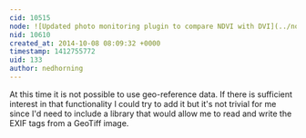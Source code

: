 ```yaml
---
cid: 10515
node: ![Updated photo monitoring plugin to compare NDVI with DVI](../notes/nedhorning/06-24-2014/updated-photo-monitoring-plugin-to-compare-ndvi-with-dvi)
nid: 10610
created_at: 2014-10-08 08:09:32 +0000
timestamp: 1412755772
uid: 133
author: nedhorning
---
```


At this time it is not possible to use geo-reference data. If there is sufficient interest in that functionality I could try to add it but it's not trivial for me since I'd need to include a library that would allow me to read and write the EXIF tags from a GeoTiff image. 